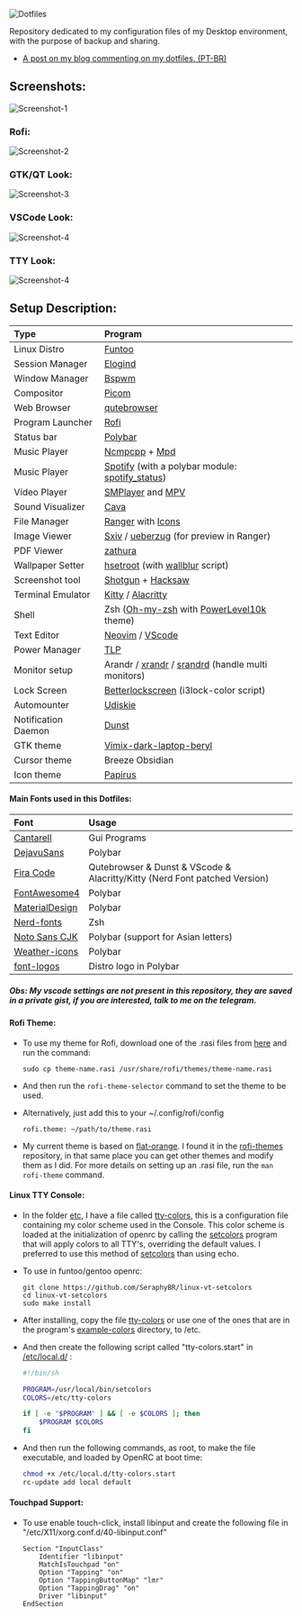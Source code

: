 ![Dotfiles](Images/logo.png)

Repository dedicated to my configuration files of my Desktop environment, with the purpose of backup and sharing.

-   [A post on my blog commenting on my dotfiles. (PT-BR)](https://seraphybr.gitlab.io/DotFiles/)

## Screenshots:

![Screenshot-1](Images/Screenshots/Screenshot1.png)

### Rofi:

![Screenshot-2](Images/Screenshots/Screenshot2.png)

### GTK/QT Look:

![Screenshot-3](Images/Screenshots/Screenshot3.png)

### VSCode Look:

![Screenshot-4](Images/Screenshots/Screenshot4.png)

### TTY Look:

![Screenshot-4](Images/tty.png)

## Setup Description:

| Type                | Program                                                                                                                             |
| :------------------ | :---------------------------------------------------------------------------------------------------------------------------------- |
| Linux Distro        | [Funtoo](https://www.funtoo.org/Welcome)                                                                                            |
| Session Manager     | [Elogind](https://github.com/elogind/elogind)                                                                                       |
| Window Manager      | [Bspwm](https://github.com/baskerville/bspwm)                                                                                       |
| Compositor          | [Picom](https://github.com/yshui/picom)                                                                                             |
| Web Browser         | [qutebrowser](https://qutebrowser.org/)                                                                                             |
| Program Launcher    | [Rofi](https://github.com/DaveDavenport/rofi)                                                                                       |
| Status bar          | [Polybar](https://github.com/jaagr/polybar)                                                                                         |
| Music Player        | [Ncmpcpp](https://rybczak.net/ncmpcpp/) + [Mpd](https://github.com/MusicPlayerDaemon/MPD)                                           |
| Music Player        | [Spotify](https://www.spotify.com/) (with a polybar module: [spotify_status](https://github.com/Jvanrhijn/polybar-spotify))         |
| Vídeo Player        | [SMPlayer](https://www.smplayer.info/) and [MPV](https://mpv.io/)                                                                   |
| Sound Visualizer    | [Cava](https://github.com/karlstav/cava)                                                                                            |
| File Manager        | [Ranger](https://github.com/ranger/ranger) with [Icons](https://github.com/alexanderjeurissen/ranger_devicons)                      |
| Image Viewer        | [Sxiv](https://github.com/muennich/sxiv) / [ueberzug](https://github.com/seebye/ueberzug) (for preview in Ranger)                   |
| PDF Viewer          | [zathura](https://github.com/pwmt/zathura)                                                                                          |
| Wallpaper Setter    | [hsetroot](https://github.com/himdel/hsetroot) (with [wallblur](https://github.com/SeraphyBR/wallblur) script)                      |
| Screenshot tool     | [Shotgun](https://github.com/neXromancers/shotgun) + [Hacksaw](https://github.com/neXromancers/hacksaw)                             |
| Terminal Emulator   | [Kitty](https://sw.kovidgoyal.net/kitty/index.html) / [Alacritty](https://github.com/jwilm/alacritty)                               |
| Shell               | Zsh ([Oh-my-zsh](https://github.com/robbyrussell/oh-my-zsh) with [PowerLevel10k](https://github.com/romkatv/powerlevel10k) theme)   |
| Text Editor         | [Neovim](https://neovim.io/) / [VScode](https://code.visualstudio.com/)                                                             |
| Power Manager       | [TLP](http://linrunner.de/en/tlp/docs/tlp-linux-advanced-power-management.html)                                                     |
| Monitor setup       | Arandr / [xrandr](https://wiki.archlinux.org/index.php/xrandr) / [srandrd](https://github.com/jceb/srandrd) (handle multi monitors) |
| Lock Screen         | [Betterlockscreen](https://github.com/pavanjadhaw/betterlockscreen) (i3lock-color script)                                           |
| Automounter         | [Udiskie](https://github.com/coldfix/udiskie)                                                                                       |
| Notification Daemon | [Dunst](https://github.com/dunst-project/dunst)                                                                                     |
| GTK theme           | [Vimix-dark-laptop-beryl](https://github.com/vinceliuice/vimix-gtk-themes)                                                          |
| Cursor theme        | Breeze Obsidian                                                                                                                     |
| Icon theme          | [Papirus](https://github.com/PapirusDevelopmentTeam/papirus-icon-theme/)                                                            |

#### Main Fonts used in this Dotfiles:

| Font                                                                  | Usage                                                                      |
| :-------------------------------------------------------------------- | :------------------------------------------------------------------------- |
| [Cantarell](https://github.com/GNOME/cantarell-fonts)                 | Gui Programs                                                               |
| [DejavuSans](https://github.com/dejavu-fonts/dejavu-fonts)            | Polybar                                                                    |
| [Fira Code](https://github.com/tonsky/FiraCode)                       | Qutebrowser & Dunst & VScode & Alacritty/Kitty (Nerd Font patched Version) |
| [FontAwesome4](https://github.com/FortAwesome/Font-Awesome/tree/fa-4) | Polybar                                                                    |
| [MaterialDesign](https://github.com/google/material-design-icons)     | Polybar                                                                    |
| [Nerd-fonts](https://github.com/ryanoasis/nerd-fonts)                 | Zsh                                                                        |
| [Noto Sans CJK](https://www.google.com/get/noto/help/cjk/)            | Polybar (support for Asian letters)                                        |
| [Weather-icons](https://erikflowers.github.io/weather-icons/)         | Polybar                                                                    |
| [font-logos](https://github.com/lukas-w/font-logos)                   | Distro logo in Polybar                                                     |

##### Obs: My vscode settings are not present in this repository, they are saved in a private gist, if you are interested, talk to me on the telegram.

#### Rofi Theme:

-   To use my theme for Rofi, download one of the .rasi files from [here](Rofi/Themes) and run the command:

    ```
    sudo cp theme-name.rasi /usr/share/rofi/themes/theme-name.rasi
    ```

-   And then run the `rofi-theme-selector` command to set the theme to be used.

-   Alternatively, just add this to your ~/.config/rofi/config

    ```
    rofi.theme: ~/path/to/theme.rasi
    ```

-   My current theme is based on [flat-orange](https://github.com/DaveDavenport/rofi-themes/blob/master/User%20Themes/flat-orange.rasi).
    I found it in the [rofi-themes](https://github.com/DaveDavenport/rofi-themes/tree/master/User%20Themes) repository,
    in that same place you can get other themes and modify them as I did. For more details on setting up an .rasi file, run the `man rofi-theme` command.

#### Linux TTY Console:

-   In the folder [etc](etc), I have a file called [tty-colors](etc/tty-colors), this is a configuration file containing my color scheme used in the Console.
    This color scheme is loaded at the initialization of openrc by calling the [setcolors](https://github.com/SeraphyBR/linux-vt-setcolors)
    program that will apply colors to all TTY's, overriding the default values.
    I preferred to use this method of [setcolors](https://github.com/SeraphyBR/linux-vt-setcolors) than using echo.

-   To use in funtoo/gentoo openrc:

    ```
    git clone https://github.com/SeraphyBR/linux-vt-setcolors
    cd linux-vt-setcolors
    sudo make install
    ```

-   After installing, copy the file [tty-colors](etc/tty-colors) or use one of the ones that are in the program's
    [example-colors](https://github.com/SeraphyBR/linux-vt-setcolors/tree/master/example-colors) directory, to /etc.

-   And then create the following script called "tty-colors.start" in [/etc/local.d/](https://wiki.gentoo.org/wiki//etc/local.d) :

    ```sh
    #!/bin/sh

    PROGRAM=/usr/local/bin/setcolors
    COLORS=/etc/tty-colors

    if [ -e "$PROGRAM" ] && [ -e $COLORS ]; then
        $PROGRAM $COLORS
    fi

    ```

-   And then run the following commands, as root, to make the file executable, and loaded by OpenRC at boot time:

    ```sh
    chmod +x /etc/local.d/tty-colors.start
    rc-update add local default
    ```

#### Touchpad Support:

-   To use enable touch-click, install libinput and create the following file in "/etc/X11/xorg.conf.d/40-libinput.conf"

    ```
    Section "InputClass"
        Identifier "libinput"
        MatchIsTouchpad "on"
        Option "Tapping" "on"
        Option "TappingButtonMap" "lmr"
        Option "TappingDrag" "on"
        Driver "libinput"
    EndSection
    ```
